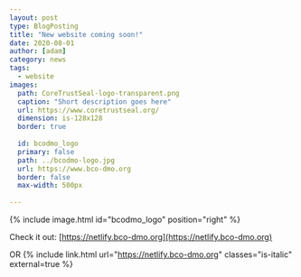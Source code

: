 ```yaml
---
layout: post
type: BlogPosting
title: "New website coming soon!"
date: 2020-08-01
author: [adam]
category: news
tags: 
  - website
images:
  path: CoreTrustSeal-logo-transparent.png
  caption: "Short description goes here"
  url: https://www.coretrustseal.org/
  dimension: is-128x128
  border: true
  
  id: bcodmo_logo
  primary: false
  path: ../bcodmo-logo.jpg
  url: https://www.bco-dmo.org
  border: false
  max-width: 500px
  
---
```

{% include image.html id="bcodmo_logo" position="right" %}

Check it out: [https://netlify.bco-dmo.org](https://netlify.bco-dmo.org)
 
 OR {% include link.html url="https://netlify.bco-dmo.org" classes="is-italic" external=true %}
